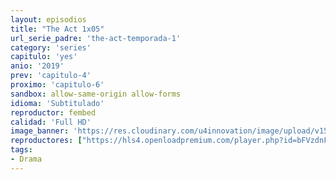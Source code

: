 ```yaml
---
layout: episodios
title: "The Act 1x05"
url_serie_padre: 'the-act-temporada-1'
category: 'series'
capitulo: 'yes'
anio: '2019'
prev: 'capitulo-4'
proximo: 'capitulo-6'
sandbox: allow-same-origin allow-forms
idioma: 'Subtitulado'
reproductor: fembed
calidad: 'Full HD'
image_banner: 'https://res.cloudinary.com/u4innovation/image/upload/v1560310449/chernobyl-banner-min_fgx16v.jpg'
reproductores: ["https://hls4.openloadpremium.com/player.php?id=bFVzdnFtbTRVZFI2TjFYc0dKMkJ6aEhFS2lRS0hnM1FXaTNpNTBHMGtnNjR1Y2Fob1h1QTAvVEtXUW9tWFd6aHB5eEpka3cvd3NmVENXc05uQnJRWHc9PQ&sub=https://sub.cuevana2.io/vtt-sub/sub7/The.Act.S01E05.vtt","https://tutumeme.net/embed/player.php?u=bXQ3ajJOaW1wcFRGcEs2VW5XRGExTlRPMytmUnc3bHVwcWhoenVIUjI5SHF5TlNwc0taaG1jN2gwZHZSNTlIRHVhV2tZWitkNUtDVDNOL1ZvYW1rYjJacm9LWT0","https://api.cuevana3.io/olpremium/gd.php?file=ek5lbm9xYWNrS0xNejZabVlkSFIyTkxQb3BPWDB0UFkwY3lvbjJIRjBPQ1QwNStUck1mVG9kVExvM0djeHA3VnFybXRscUdvMWRXNHRZbU1lYXVUeDg2cGpKVmp4cXpBejYxcGszaTdrY1dzdmExL2liaXAyS3ZUcDRhSHpaSEdxNm1mbG5pMzJjVE9wS3VXZWRIWnpMdkdySCtneXBYSzByMmhsbVN3cU1Lbm5IYVZlOG5YMTVhMXFveWZ0TXJLejlPZmwzblN6c0hRMDJXSm9hVFkxTkxHYklLRWlNbmYxOG1ZYjZ6SDFBPT0","https://player.cuevana2.io/index.php?file=eTllbW9hZHpYNURaMnRwZ2txR2FxdERRa2NhaG5tT2NuTkRYeDhla21xcWVYOVRLeE5XWFlLT1JkOE80cXNWNHBIbXFtdHJFdWNTZm5LR0Rmcm5HeHBXcG82ZHVnczZudTkyWnBYbWRwS096eDY4PQ&sub=https://sub.cuevana2.io/vtt-sub/sub7/The.Act.S01E05.vtt","https://api.cuevana3.io/stream/index.php?file=ek5lbm9xYWNrS0xYMTZLa2xNbkdvY3ZTb3BtZng4TGp6ZFpobGFMUGtOYk4yWnllWU5iVDJNWFhZR1JtazVxa2xKR1VvcVBWMGVMWWtaYWhvSkhWNTV5WmEyUnNscG5TdDdoMWdwS3FwZEszazJTUmVKS1dvZEhUWjNHajBkVG53OWVzb3BpZjFOald6Smc9","https://api.cuevana3.io/rr/gd.php?h=ek5lbm9xYWNrS0xJMVp5b21KREk0dFBLbjVkaHhkRGdrOG1jbnBpUnhhS1ZrNmVUaHF2VnpMbTlqWFYyeHRDcHQ3cUFqR3F2cGRhV3M0Qm9uTlhXeWRHU3FadVkyUT09"]
tags:
- Drama
---
```












